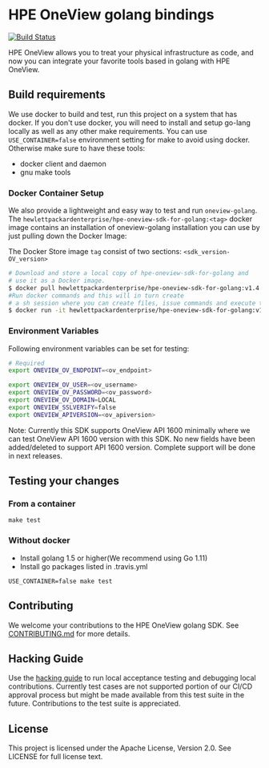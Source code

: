 # HPE OneView golang bindings

[![Build Status](https://travis-ci.org/HewlettPackard/oneview-golang.svg?branch=master)](https://travis-ci.org/HewlettPackard/oneview-golang)

HPE OneView allows you to treat your physical infrastructure as code, and now
you can integrate your favorite tools based in golang with HPE OneView.

## Build requirements
We use docker to build and test, run this project on a system that has docker.
If you don't use docker, you will need to install and setup go-lang locally as
well as any other make requirements.  You can use `USE_CONTAINER=false` environment
setting for make to avoid using docker. Otherwise make sure to have these tools:
- docker client and daemon
- gnu make tools

### Docker Container Setup

We also provide a lightweight and easy way to test and run `oneview-golang`. The `hewlettpackardenterprise/hpe-oneview-sdk-for-golang:<tag>` docker image contains an installation of oneview-golang installation you can use by just pulling down the Docker Image:

The Docker Store image `tag` consist of two sections: `<sdk_version-OV_version>`

```bash
# Download and store a local copy of hpe-oneview-sdk-for-golang and
# use it as a Docker image.
$ docker pull hewlettpackardenterprise/hpe-oneview-sdk-for-golang:v1.4.0-OV5.2
#Run docker commands and this will in turn create
# a sh session where you can create files, issue commands and execute the tests
$ docker run -it hewlettpackardenterprise/hpe-oneview-sdk-for-golang:v1.4.0-OV5.2 /bin/sh
```


### Environment Variables

Following environment variables can be set for testing:

```bash
# Required
export ONEVIEW_OV_ENDPOINT=<ov_endpoint>

export ONEVIEW_OV_USER=<ov_username>
export ONEVIEW_OV_PASSWORD=<ov_password>
export ONEVIEW_OV_DOMAIN=LOCAL
export ONEVIEW_SSLVERIFY=false
export ONEVIEW_APIVERSION=<ov_apiversion>
```
Note: Currently this SDK supports OneView API 1600 minimally where we can test OneView API 1600 version with this SDK. No new fields have been added/deleted to support API 1600 version. Complete support will be done in next releases.

## Testing your changes

### From a container
```
make test
```

### Without docker
* Install golang 1.5 or higher(We recommend using Go 1.11)
* Install go packages listed in .travis.yml
```
USE_CONTAINER=false make test
```

## Contributing

We welcome your contributions to the HPE OneView golang SDK. See [CONTRIBUTING.md](CONTRIBUTING.md) for more details.

## Hacking Guide

Use the [hacking guide](HACKING.md) to run local acceptance testing and debugging local contributions.
Currently test cases are not supported portion of our CI/CD approval process but might be made available from this test suite in the future.   Contributions to the test suite is appreciated.

## License
This project is licensed under the Apache License, Version 2.0.  See LICENSE for full license text.
